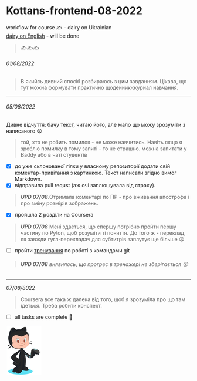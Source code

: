 # Kottans-frontend-08-2022

workflow for course :writing_hand: - dairy on Ukrainian
<br> [dairy on English]() - will be done

> :writing_hand::writing_hand::writing_hand:

###### _01/08/2022_
 > В якийсь дивний спосіб розбираюсь з цим завданням. Цікаво, що тут можна формувати практично щоденник-журнал навчання. 
---------------------------
###### _05/08/2022_
  Дивне відчуття: бачу текст, читаю його, але мало що можу зрозуміти з написаного 	:tired_face:
 >
 > той, хто не робить помилок - не може навчитись. Навіть якщо я зроблю помилку в тому запиті - то не страшно. можна запитати у Baddy або в чаті студентів

- [x] до уже склонованої гілки у власному репозиторії додати свій коментар-привітання з картинкою. Текст написати згідно вимог Mаrkdown. 
- [x] відправила pull requst (аж очі заплющувала від страху). 
> *__UPD 07/08__*.Отримала коментарі по ПР - про вживання апострофа і про зміну розмірів зображень. 
- [x] пройшла 2 розділи на Coursera 
> *__UPD 07/08__* Мені здається, що спершу потрібно пройти першу частину по Pyton, щоб розуміти ті поняття. До того ж - переклад, як завжди гугл-перекладач для субтитрів заплутує ще більше :tired_face:
- [ ] пройти [тренування](https://learngitbranching.js.org/) по роботі з командами git 
> ###### *__UPD 07/08__* виявилось, що прогрес в тренажері не зберігається :astonished:
---------------------------
_07/08/8022_
> Coursera все така ж далека від того, щоб я зрозуміла про що там ідеться. Треба робити конспект. 


- [ ] all tasks are complete :tada:

![зображення котика](./img/image-rendered.png)
